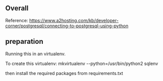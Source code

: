 Overall
-------------

Reference: https://www.a2hosting.com/kb/developer-corner/postgresql/connecting-to-postgresql-using-python


preparation
----------------------

Running this in an virtualenv.

To create this virtualenv: mkvirtualenv --python=/usr/bin/python2 sqlenv

then install the required packages from requirements.txt
